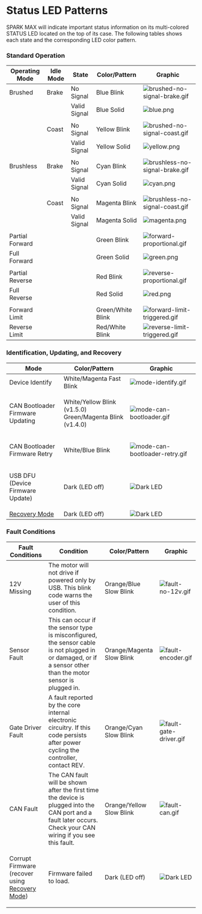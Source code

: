 # Status LED Patterns

SPARK MAX will indicate important status information on its multi-colored STATUS LED located on the top of its case. The following tables shows each state and the corresponding LED color pattern. &#x20;

### Standard Operation

| **Operating Mode** | Idle Mode | State         | Color/Pattern     | Graphic                                                                                                                                                                 |
| ------------------ | --------- | ------------- | ----------------- | ----------------------------------------------------------------------------------------------------------------------------------------------------------------------- |
| Brushed            | Brake     | No Signal     | Blue Blink        | <img src="https://cdn8.bigcommerce.com/s-t3eo8vwp22/product_images/uploaded_images/brushed-no-signal-brake.gif" alt="brushed-no-signal-brake.gif" data-size="original"> |
|                    |           | Valid Signal  | Blue Solid        | ![blue.png](https://cdn8.bigcommerce.com/s-t3eo8vwp22/product\_images/uploaded\_images/blue.png)                                                                        |
|                    |           |               |                   |                                                                                                                                                                         |
|                    | Coast     | No Signal     | Yellow Blink      | ![brushed-no-signal-coast.gif](https://cdn8.bigcommerce.com/s-t3eo8vwp22/product\_images/uploaded\_images/brushed-no-signal-coast.gif)                                  |
|                    |           | Valid Signal  | Yellow Solid      | ![yellow.png](https://cdn8.bigcommerce.com/s-t3eo8vwp22/product\_images/uploaded\_images/yellow.png)                                                                    |
|                    |           |               |                   |                                                                                                                                                                         |
| Brushless          | Brake     | No Signal     | Cyan Blink        | ![brushless-no-signal-brake.gif](https://cdn8.bigcommerce.com/s-t3eo8vwp22/product\_images/uploaded\_images/brushless-no-signal-brake.gif)                              |
|                    |           | Valid Signal  | Cyan Solid        | ![cyan.png](https://cdn8.bigcommerce.com/s-t3eo8vwp22/product\_images/uploaded\_images/cyan.png)                                                                        |
|                    |           |               |                   |                                                                                                                                                                         |
|                    | Coast     | No Signal     | Magenta Blink     | ![brushless-no-signal-coast.gif](https://cdn8.bigcommerce.com/s-t3eo8vwp22/product\_images/uploaded\_images/brushless-no-signal-coast.gif)                              |
|                    |           | Valid Signal  | Magenta Solid     | ![magenta.png](https://cdn8.bigcommerce.com/s-t3eo8vwp22/product\_images/uploaded\_images/magenta.png)                                                                  |
|                    |           |               |                   |                                                                                                                                                                         |
| Partial Forward    |           |               | Green Blink       | ![forward-proportional.gif](https://cdn8.bigcommerce.com/s-t3eo8vwp22/product\_images/uploaded\_images/forward-proportional.gif)                                        |
| Full Forward       |           |               | Green Solid       | ![green.png](https://cdn8.bigcommerce.com/s-t3eo8vwp22/product\_images/uploaded\_images/green.png)                                                                      |
|                    |           |               |                   |                                                                                                                                                                         |
| Partial Reverse    |           |               | Red Blink         | ![reverse-proportional.gif](https://cdn8.bigcommerce.com/s-t3eo8vwp22/product\_images/uploaded\_images/reverse-proportional.gif)                                        |
| Full Reverse       |           |               | Red Solid         | ![red.png](https://cdn8.bigcommerce.com/s-t3eo8vwp22/product\_images/uploaded\_images/red.png)                                                                          |
|                    |           |               |                   |                                                                                                                                                                         |
| Forward Limit      |           |               | Green/White Blink | ![forward-limit-triggered.gif](https://cdn8.bigcommerce.com/s-t3eo8vwp22/product\_images/uploaded\_images/forward-limit-triggered.gif)                                  |
| Reverse Limit      |           |               | Red/White Blink   | ![reverse-limit-triggered.gif](https://cdn8.bigcommerce.com/s-t3eo8vwp22/product\_images/uploaded\_images/reverse-limit-triggered.gif)                                  |

### &#x20;**Identification, Updating, and Recovery**

| Mode                                              | Color/Pattern                                                      | Graphic                                                                                                                                     |
| ------------------------------------------------- | ------------------------------------------------------------------ | ------------------------------------------------------------------------------------------------------------------------------------------- |
| Device Identify                                   | White/Magenta Fast Blink                                           | ![mode-identify.gif](https://cdn11.bigcommerce.com/s-t3eo8vwp22/product\_images/uploaded\_images/mode-identify.gif)                         |
| <p>CAN Bootloader<br>Firmware Updating</p>        | <p>White/Yellow Blink (v1.5.0)<br>Green/Magenta Blink (v1.4.0)</p> | ![mode-can-bootloader.gif](https://cdn11.bigcommerce.com/s-t3eo8vwp22/product\_images/uploaded\_images/mode-can-bootloader.gif)             |
| <p>CAN Bootloader<br>Firmware Retry</p>           | White/Blue Blink                                                   | ![mode-can-bootloader-retry.gif](https://cdn11.bigcommerce.com/s-t3eo8vwp22/product\_images/uploaded\_images/mode-can-bootloader-retry.gif) |
| <p>USB DFU<br>(Device Firmware Update)</p>        | Dark (LED off)                                                     | ![Dark LED](https://cdn8.bigcommerce.com/s-t3eo8vwp22/product\_images/uploaded\_images/off.png)                                             |
| [Recovery Mode](operating-modes/recovery-mode.md) | Dark (LED off)                                                     | ![Dark LED](https://cdn8.bigcommerce.com/s-t3eo8vwp22/product\_images/uploaded\_images/off.png)                                             |

### Fault Conditions

| **Fault Conditions**                                                                                    | Condition                                                                                                                                                       | Color/Pattern              | Graphic                                                                                                                     |
| ------------------------------------------------------------------------------------------------------- | --------------------------------------------------------------------------------------------------------------------------------------------------------------- | -------------------------- | --------------------------------------------------------------------------------------------------------------------------- |
| 12V Missing                                                                                             | The motor will not drive if powered only by USB. This blink code warns the user of this condition.                                                              | Orange/Blue Slow Blink     | ![fault-no-12v.gif](https://cdn8.bigcommerce.com/s-t3eo8vwp22/product\_images/uploaded\_images/fault-no-12v.gif)            |
| Sensor Fault                                                                                            | This can occur if the sensor type is misconfigured, the sensor cable is not plugged in or damaged, or if a sensor other than the motor sensor is plugged in.    | Orange/Magenta Slow Blink  | ![fault-encoder.gif](https://cdn8.bigcommerce.com/s-t3eo8vwp22/product\_images/uploaded\_images/fault-encoder.gif)          |
| Gate Driver Fault                                                                                       | A fault reported by the core internal electronic circuitry. If this code persists after power cycling the controller, contact REV.                              | Orange/Cyan Slow Blink     | ![fault-gate-driver.gif](https://cdn11.bigcommerce.com/s-t3eo8vwp22/product\_images/uploaded\_images/fault-gate-driver.gif) |
| CAN Fault                                                                                               | The CAN fault will be shown after the first time the device is plugged into the CAN port and a fault later occurs. Check your CAN wiring if you see this fault. | Orange/Yellow Slow Blink   | ![fault-can.gif](https://cdn11.bigcommerce.com/s-t3eo8vwp22/product\_images/uploaded\_images/fault-can.gif)                 |
| <p>Corrupt Firmware<br>(recover using <a href="operating-modes/recovery-mode.md">Recovery Mode</a>)</p> | Firmware failed to load.                                                                                                                                        | Dark (LED off)             | ![Dark LED](https://cdn8.bigcommerce.com/s-t3eo8vwp22/product\_images/uploaded\_images/off.png)                             |
